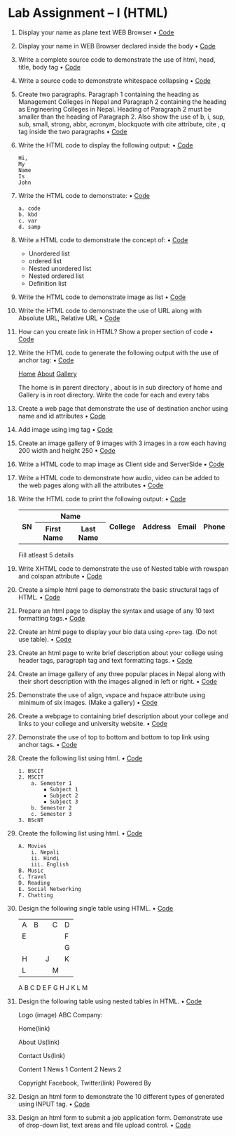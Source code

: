# Lab Assignment – I (HTML)

1. Display your name as plane text WEB Browser • [Code](1_plain_text.html)

2. Display your name in WEB Browser declared inside the body • [Code](2_name.html)

3. Write a complete source code to demonstrate the use of html, head, title, body tag • [Code](3_demonstration.html)

4. Write a source code to demonstrate whitespace collapsing • [Code](4_whitespace_collapsing.html)

5. Create two paragraphs. Paragraph 1 containing the heading as Management Colleges in Nepal and Paragraph 2 containing the heading as Engineering Colleges in Nepal. Heading of Paragraph 2 must be smaller than the heading of Paragraph 2. Also show the use of b, i, sup, sub, small, strong, abbr, acronym, blockquote with cite attribute, cite , q tag inside the two paragraphs • [Code](5_paragraphs.html)

6. Write the HTML code to display the following output: • [Code](6_pre.html)

   ```readme
   Hi,
   My
   Name
   Is
   John
   ```

7. Write the HTML code to demonstrate: • [Code](7_ordered_list.html)

   ```readme
   a. code
   b. kbd
   c. var
   d. samp
   ```

8. Write a HTML code to demonstrate the concept of: • [Code](8_list.html)

   - Unordered list
   - ordered list
   - Nested unordered list
   - Nested ordered list
   - Definition list

9. Write the HTML code to demonstrate image as list • [Code](9_image_as_list.html)

10. Write the HTML code to demonstrate the use of URL along with Absolute URL, Relative URL • [Code](10_url.html)

11. How can you create link in HTML? Show a proper section of code • [Code](11_create_link.html)

12. Write the HTML code to generate the following output with the use of anchor tag: • [Code](12_anchor.html)

    <a href="#">Home</a> <a href="#">About</a> <a href="#">Gallery</a>

    The home is in parent directory , about is in sub directory of home and Gallery is in root directory. Write the code for each and every tabs

13. Create a web page that demonstrate the use of destination anchor using name and id attributes • [Code](13_anchor.html)

14. Add image using img tag • [Code](14_image.html)

15. Create an image gallery of 9 images with 3 images in a row each having 200 width and height 250 • [Code](15_gallery.html)

16. Write a HTML code to map image as Client side and ServerSide • [Code](16_map_image.html)

17. Write a HTML code to demonstrate how audio, video can be added to the web pages along with all the attributes • [Code](17_audio_video.html)

18. Write the HTML code to print the following output: • [Code](18_detail.html)

    <table>
        <tr>
            <th rowspan="2">SN</th>
            <th colspan="2">Name</th>
            <th rowspan="2">College</th>
            <th rowspan="2">Address</th>
            <th rowspan="2">Email</th>
            <th rowspan="2">Phone</th>
        </tr>
        <tr>
            <th>First Name</th>
            <th>Last Name</th>
        </tr>
    </table>

    Fill atleast 5 details

19. Write XHTML code to demonstrate the use of Nested table with rowspan and colspan attribute • [Code](19_xhtml.html)

20. Create a simple html page to demonstrate the basic structural tags of HTML. • [Code](20_basic_structural_tags.html)

21. Prepare an html page to display the syntax and usage of any 10 text formatting tags.• [Code](21_syntax_and_text_formatting.html)

22. Create an html page to display your bio data using `<pre>` tag. (Do not use table). • [Code](22_pre_in_bio.html)

23. Create an html page to write brief description about your college using header tags, paragraph tag and text formatting tags. • [Code](23_header_para_tf.html)

24. Create an image gallery of any three popular places in Nepal along with their short description with the images aligned in left or right. • [Code](24_image_gallery.html)

25. Demonstrate the use of align, vspace and hspace attribute using minimum of six images. (Make a gallery) • [Code](25_gallery.html)

26. Create a webpage to containing brief description about your college and links to your college and university website. • [Code](26_links.html)

27. Demonstrate the use of top to bottom and bottom to top link using anchor tags. • [Code](27_anchor_tags.html)

28. Create the following list using html. • [Code](28_list.html)

    ```readme
    1. BSCIT
    2. MSCIT
        a. Semester 1
            ▪ Subject 1
            ▪ Subject 2
            ▪ Subject 3
        b. Semester 2
        c. Semester 3
    3. BScNT
    ```

29. Create the following list using html. • [Code](29_nested_list.html)

    ```readme
    A. Movies
        i. Nepali
        ii. Hindi
        iii. English
    B. Music
    C. Travel
    D. Reading
    E. Social Networking
    F. Chatting
    ```

30. Design the following single table using HTML. • [Code](30_table.html)

     <table>
      <tr>
        <td>A</td>
        <td style="border-right:none;">B</td>
        <td style="border-left: none;"></td>
        <td>C</td>
        <td>D</td>
      </tr>
      <tr>
        <td colspan="4" rowspan="2" style="vertical-align: text-top;">E</td>
        <td>F</td>
      </tr>
      <tr>
        <td>G</td>
      </tr>
      <tr>
        <td colspan="2">H</td>
        <td colspan="2">J</td>
        <td>K</td>
      </tr>
      <tr>
        <td colspan="3">L</td>
        <td colspan="2">M</td>
      </tr>
    </table>
        <tr>
            <td>A</td>
            <td colspan="2">B</td>
            <td>C</td>
            <td>D</td>
        </tr>
        <tr>
            <td colspan="4" rowspan="2" style="vertical-align: text-top;">E</td>
            <td>F</td>
        </tr>
        <tr>
            <td>G</td>
        </tr>
        <tr>
            <td colspan="2">H</td>
            <td colspan="2">J</td>
            <td>K</td>
        </tr>
        <tr>
            <td colspan="3">L</td>
            <td colspan="2">M</td>
        </tr>
    </table>

31. Design the following table using nested tables in HTML. • [Code](31_nested_tables.html)

    Logo (image) ABC Company:

    Home(link)

    About Us(link)

    Contact Us(link)

    Content 1 News 1
    Content 2 News 2

    Copyright Facebook, Twitter(link) Powered By

32. Design an html form to demonstrate the 10 different types of generated using INPUT tag. • [Code](32_controls.html)

33. Design an html form to submit a job application form. Demonstrate use of drop-down list, text areas and file upload control. • [Code](33_submit.html)
